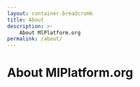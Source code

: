 ```yaml
---
layout: container-breadcrumb
title: About
description: >-
    About MlPlatform.org
permalink: /about/
---
```

# About MlPlatform.org
<TODO>